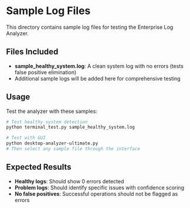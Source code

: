 # Sample Log Files

This directory contains sample log files for testing the Enterprise Log Analyzer.

## Files Included

- **sample_healthy_system.log**: A clean system log with no errors (tests false positive elimination)
- Additional sample logs will be added here for comprehensive testing

## Usage

Test the analyzer with these samples:

```bash
# Test healthy system detection
python terminal_test.py sample_healthy_system.log

# Test with GUI
python desktop-analyzer-ultimate.py
# Then select any sample file through the interface
```

## Expected Results

- **Healthy logs**: Should show 0 errors detected
- **Problem logs**: Should identify specific issues with confidence scoring
- **No false positives**: Successful operations should not be flagged as errors